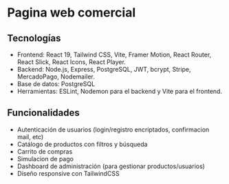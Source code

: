 

# Pagina web comercial

## Tecnologías

- Frontend: React 19, Tailwind CSS, Vite, Framer Motion, React Router, React Slick, React Icons, React Player.
- Backend: Node.js, Express, PostgreSQL, JWT, bcrypt, Stripe, MercadoPago, Nodemailer.
- Base de datos: PostgreSQL  
- Herramientas: ESLint, Nodemon para el backend y Vite para el frontend.


## Funcionalidades

-  Autenticación de usuarios (login/registro encriptados, confirmacion mail, etc)  
-  Catálogo de productos con filtros y búsqueda  
-  Carrito de compras  
-  Simulacion de pago
-  Dashboard de administración (para gestionar productos/usuarios)  
-  Diseño responsive con TailwindCSS  
